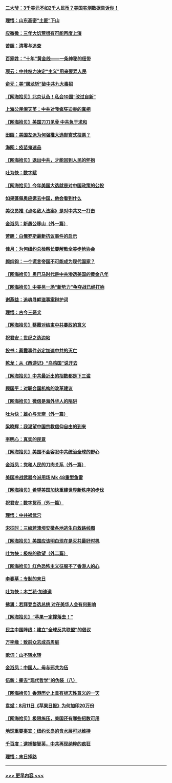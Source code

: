 #### [二大爷：3千美元不如2千人民币？美国实测数据告诉你！](../pages/nsc993/n12358563.md?t=08270051) 
#### [理悟：山东高密“土匪”下山](../pages/nsc993/n12358535.md?t=08270051) 
#### [应微微：三年大饥荒很有可能再度上演](../pages/nsc993/n12358523.md?t=08270051) 
#### [苦胆：清零与追查](../pages/nsc993/n12358501.md?t=08270051) 
#### [百家姓：“十年”黄金线——一条神秘的纽带](../pages/nsc993/n12358319.md?t=08270051) 
#### [项云：中共权力决定“主义”用来耍弄人民](../pages/nsc993/n12358172.md?t=08270051) 
#### [俞元：美“屠龙斩”破中共九大毒招](../pages/nsc993/n12357822.md?t=08270051) 
#### [【网海拾贝】北京认怂！私会10国“改过自新”](../pages/nsc993/n12357784.md?t=08270051) 
#### [上海公民倪天英：中共对我疯狂迫害的真相](../pages/nsc993/n12356341.md?t=08270051) 
#### [【网海拾贝】美国刀刀见骨 中共急于求和](../pages/nsc993/n12355511.md?t=08270051) 
#### [田园：美国左派为何强推大选邮寄式投票？](../pages/nsc993/n12352963.md?t=08270051) 
#### [海网：疫苗鬼速品](../pages/nsc993/n12354438.md?t=08270051) 
#### [【网海拾贝】退出中共，才能回到人民的怀抱](../pages/nsc993/n12352634.md?t=08270051) 
#### [吐为快：数字赋](../pages/nsc993/n12352317.md?t=08270051) 
#### [【网海拾贝】今年美国大选就是对中国政策的公投](../pages/nsc993/n12350973.md?t=08270051) 
#### [如果蓬佩奥应邀去中国，他会看到什么](../pages/nsc993/n12350945.md?t=08270051) 
#### [美议员推《点名敌人法案》是对中共又一打击](../pages/nsc993/n12350765.md?t=08270051) 
#### [金浴凤：新愚公移山（外一篇）](../pages/nsc993/n12350253.md?t=08270051) 
#### [苦胆：白俄罗斯最新抗议事件的启示](../pages/nsc993/n12349989.md?t=08270051) 
#### [佳月：为何纽约总检察长要解散全美步枪协会](../pages/nsc993/n12349939.md?t=08270051) 
#### [颜纯钩：一个谎言帝国不可能成为现代国家？](../pages/nsc993/n12349898.md?t=08270051) 
#### [【网海拾贝】奥巴马时代是中共渗透美国的黄金八年](../pages/nsc993/n12349284.md?t=08270051) 
#### [【网海拾贝】中美另一场“新势力”争夺战已经打响](../pages/nsc993/n12346998.md?t=08270051) 
#### [谢燕益：追魂寻衅滋事案辩护词](../pages/nsc993/n12346892.md?t=08270051) 
#### [理悟：古今三恶犬](../pages/nsc993/n12345190.md?t=08270051) 
#### [【网海拾贝】蔡霞对结束中共暴政的意义](../pages/nsc993/n12344263.md?t=08270051) 
#### [祝君安：世纪之选边站](../pages/nsc993/n12342382.md?t=08270051) 
#### [投书：蔡霞事件必定加速中共的灭亡](../pages/nsc993/n12341881.md?t=08270051) 
#### [乾龙：从《西游记》“乌鸡国”说开去](../pages/nsc993/n12341690.md?t=08270051) 
#### [【网海拾贝】中共最近出的招数都是下三滥](../pages/nsc993/n12341593.md?t=08270051) 
#### [顾国平：对联合国机构的改革建议](../pages/nsc993/n12339928.md?t=08270051) 
#### [【网海拾贝】微信是海外华人的陷阱](../pages/nsc993/n12338868.md?t=08270051) 
#### [吐为快：雄心与无奈（外一篇）](../pages/nsc993/n12338132.md?t=08270051) 
#### [梁晓辉：我渴望中国宗教信仰自由的到来](../pages/nsc993/n12336657.md?t=08270051) 
#### [李明心：真实的民意](../pages/nsc993/n12336089.md?t=08270051) 
#### [【网海拾贝】美国不会容忍中共统治全球的野心](../pages/nsc993/n12336063.md?t=08270051) 
#### [金浴凤：党和人民的刀肉关系（外一篇）](../pages/nsc993/n12335834.md?t=08270051) 
#### [美国冷战武器今派用场 Mk 48重型鱼雷](../pages/nsc993/n12335354.md?t=08270051) 
#### [【网海拾贝】希望美国加快重建世界新秩序的步伐](../pages/nsc993/n12334224.md?t=08270051) 
#### [祝君安：数字货币（外一篇）](../pages/nsc993/n12334186.md?t=08270051) 
#### [理悟：中共祸武穴](../pages/nsc993/n12333962.md?t=08270051) 
#### [宋征时：三峡若溃坝安徽各地逃生自救路线图](../pages/nsc993/n12332450.md?t=08270051) 
#### [【网海拾贝】美国应该明白现在是灭共最好时机](../pages/nsc993/n12332313.md?t=08270051) 
#### [吐为快：极权的欲望（外二篇）](../pages/nsc993/n12332089.md?t=08270051) 
#### [【网海拾贝】红色恐怖主义征服不了香港人的心](../pages/nsc993/n12329296.md?t=08270051) 
#### [李春草：专制的末日](../pages/nsc993/n12329079.md?t=08270051) 
#### [吐为快：木兰花‧加速道](../pages/nsc993/n12327366.md?t=08270051) 
#### [拂潇：若拜登当选总统 对在美华人会有何影响](../pages/nsc993/n12295996.md?t=08270051) 
#### [【网海拾贝】“苹果一定撑落去！”](../pages/nsc993/n12326784.md?t=08270051) 
#### [民主中国阵线：建立“全球反共联盟”的倡议](../pages/nsc993/n12324177.md?t=08270051) 
#### [万李缘：致前众志成员周庭](../pages/nsc993/n12324635.md?t=08270051) 
#### [歌词：山不转水转](../pages/nsc993/n12324599.md?t=08270051) 
#### [金浴凤：中国人，毋与邪共为伍](../pages/nsc993/n12324257.md?t=08270051) 
#### [伍新：撕去“现代哲学”的伪装（八）](../pages/nsc993/n12324188.md?t=08270051) 
#### [【网海拾贝】香港历史上具有标志性意义的一天](../pages/nsc993/n12324021.md?t=08270051) 
#### [袁斌：8月11日《苹果日报》为何加印20万份](../pages/nsc993/n12323955.md?t=08270051) 
#### [【网海拾贝】极限施压，美国还有哪些招数可用](../pages/nsc993/n12322512.md?t=08270051) 
#### [地球重要事宜：纽约长岛的含水层可以维持](../pages/nsc993/n12321844.md?t=08270051) 
#### [千百度：逮捕黎智英，中共再现纳粹的疯狂](../pages/nsc993/n12321777.md?t=08270051) 
#### [理悟：末日择路](../pages/nsc993/n12320812.md?t=08270051) 

----
#### [ >>> 更早内容 <<< ](../indexes/nsc993-earlier.md)
